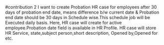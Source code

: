 #contribution 2
I want to create Probation HR case for employees after 30 days of probation end date, means difference b/w current date & Probation end date should be 30 days in Schedule wise.This schedule job will be Executed daily basis. Here, HR case will create for active employee.Probation date field is available in HR Profile.
HR case will store HR Service, state,subject person,short description, Opened by,Opened for etc.
